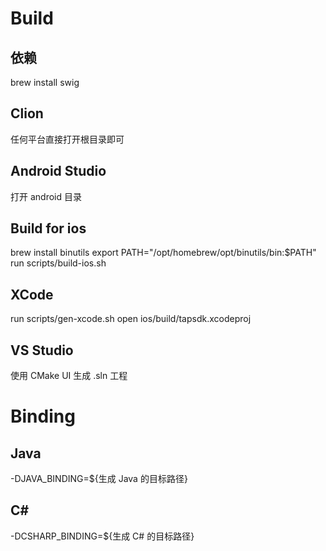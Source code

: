 # Build
## 依赖
brew install swig
## Clion
任何平台直接打开根目录即可
## Android Studio
打开 android 目录
## Build for ios
brew install binutils
export PATH="/opt/homebrew/opt/binutils/bin:$PATH"
run scripts/build-ios.sh
## XCode
run scripts/gen-xcode.sh 
open ios/build/tapsdk.xcodeproj
## VS Studio
使用 CMake UI 生成 .sln 工程
# Binding
## Java
-DJAVA_BINDING=${生成 Java 的目标路径}
## C#
-DCSHARP_BINDING=${生成 C# 的目标路径}
